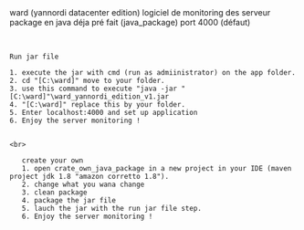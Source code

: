 ##
ward (yannordi datacenter edition)
logiciel de monitoring des serveur 
package en java déja pré fait (java_package)
port 4000 (défaut)


<br>

    Run jar file

    1. execute the jar with cmd (run as admiinistrator) on the app folder.
    2. cd "[C:\ward]" move to your folder.
    3. use this command to execute "java -jar "[C:\ward]"\ward_yannordi_edition_v1.jar
    4. "[C:\ward]" replace this by your folder.
    5. Enter localhost:4000 and set up application
    6. Enjoy the server monitoring !
    
    
    <br>
       
       create your own
       1. open crate_own_java_package in a new project in your IDE (maven project jdk 1.8 "amazon corretto 1.8").
       2. change what you wana change
       3. clean package
       4. package the jar file
       5. lauch the jar with the run jar file step.
       6. Enjoy the server monitoring !
